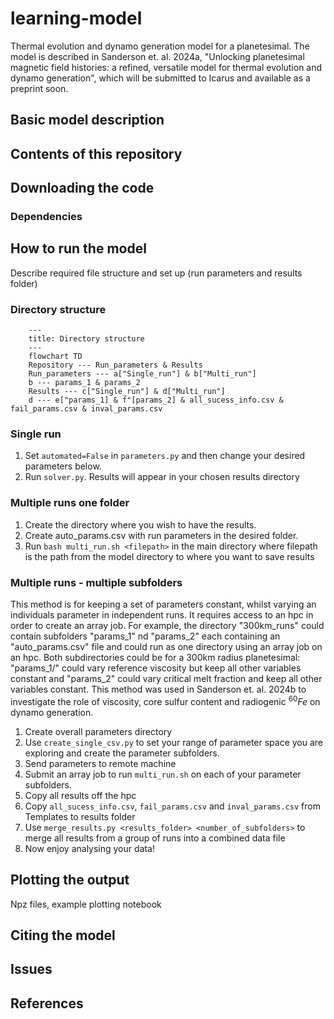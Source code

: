 # learning-model
Thermal evolution and dynamo generation model for a planetesimal. The model is described in Sanderson et. al. 2024a, "Unlocking planetesimal magnetic field histories: a refined, versatile model for thermal evolution and dynamo generation", which will be submitted to Icarus and available as a preprint soon. 


## Basic model description

## Contents of this repository

## Downloading the code
### Dependencies


## How to run the model
Describe required file structure and set up (run parameters and results folder) 
### Directory structure
```mermaid
    ---
    title: Directory structure
    ---
    flowchart TD
    Repository --- Run_parameters & Results
    Run_parameters --- a["Single_run"] & b["Multi_run"]
    b --- params_1 & params_2
    Results --- c["Single_run"] & d["Multi_run"]
    d --- e["params_1] & f"[params_2] & all_sucess_info.csv & fail_params.csv & inval_params.csv

```

### Single run
1. Set `automated=False` in `parameters.py` and then change your desired parameters below. 
2. Run `solver.py`. Results will appear in your chosen results directory

### Multiple runs one folder
1. Create the directory where you wish to have the results.
2. Create auto_params.csv with run parameters in the desired folder.
3. Run `bash multi_run.sh <filepath>` in the main directory where filepath is the path from the model directory to where you want to save results

### Multiple runs - multiple subfolders
This method is for keeping a set of parameters constant, whilst varying an individuals parameter in independent runs. It requires access to an hpc in order to create an array job. For example, the directory "300km_runs" could contain subfolders "params_1" nd "params_2" each containing an "auto_params.csv" file and could run as one directory using an array job on an hpc. Both subdirectories could be for a 300km radius planetesimal: "params_1/" could vary reference viscosity but keep all other variables constant and "params_2" could vary critical melt fraction and keep all other variables constant. This method was used in Sanderson et. al. 2024b to investigate the role of viscosity, core sulfur content and radiogenic $^{60}Fe$ on dynamo generation.
 
1. Create overall parameters directory
2. Use `create_single_csv.py` to set your range of parameter space you are exploring and create the parameter subfolders.
3. Send parameters to remote machine
4. Submit an array job to run `multi_run.sh` on each of your parameter subfolders. 
5. Copy all results off the hpc
6. Copy `all_sucess_info.csv`, `fail_params.csv` and `inval_params.csv` from Templates to results folder 
7. Use `merge_results.py <results_folder> <number_of_subfolders>` to merge all results from a group of runs into a combined data file 
8. Now enjoy analysing your data!

## Plotting the output
Npz files, example plotting notebook

## Citing the model

## Issues

## References




